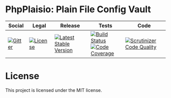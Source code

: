 # PhpPlaisio: Plain File Config Vault

<table>
<thead>
<tr>
<th>Social</th>
<th>Legal</th>
<th>Release</th>
<th>Tests</th>
<th>Code</th>
</tr>
</thead>
<tbody>
<tr>
<td>
<a href="https://gitter.im/PhpPlaisio/PhpPlaisio"><img src="https://badges.gitter.im/PhpPlaisio/PhpPlaisio.svg" alt="Gitter"/></a>
</td>
<td>
<a href="https://packagist.org/packages/plaisio/config-vault-plain-file"><img src="https://poser.pugx.org/plaisio/config-vault-plain-file/license" alt="License"/></a>
</td>
<td>
<a href="https://packagist.org/packages/plaisio/config-vault-plain-file"><img src="https://poser.pugx.org/plaisio/config-vault-plain-file/v/stable" alt="Latest Stable Version"/></a>
</td>
<td>
<a href="https://github.com/PhpPlaisio/config-vault-plain-file/actions/workflows/unit.yml"><img src="https://github.com/PhpPlaisio/config-vault-plain-file/actions/workflows/unit.yml/badge.svg" alt="Build Status"/></a><br/>
<a href="https://codecov.io/gh/PhpPlaisio/config-vault-plain-file"><img src="https://codecov.io/gh/PhpPlaisio/config-vault-plain-file/branch/master/graph/badge.svg" alt="Code Coverage"/></a>
</td>
<td>
<a href="https://scrutinizer-ci.com/g/PhpPlaisio/config-vault-plain-file/?branch=master"><img src="https://scrutinizer-ci.com/g/PhpPlaisio/config-vault-plain-file/badges/quality-score.png?b=master" alt="Scrutinizer Code Quality"/></a>
</td>
</tr>
</tbody>
</table>

#  License

This project is licensed under the MIT license.
